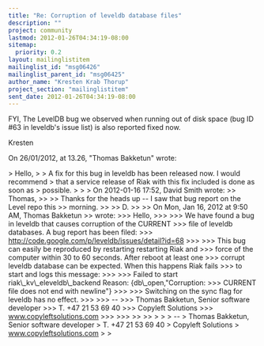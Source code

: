 ```yaml
---
title: "Re: Corruption of leveldb database files"
description: ""
project: community
lastmod: 2012-01-26T04:34:19-08:00
sitemap:
  priority: 0.2
layout: mailinglistitem
mailinglist_id: "msg06426"
mailinglist_parent_id: "msg06425"
author_name: "Kresten Krab Thorup"
project_section: "mailinglistitem"
sent_date: 2012-01-26T04:34:19-08:00
---
```



FYI, The LevelDB bug we observed when running out of disk space (bug ID #63 in 
leveldb's issue list) is also reported fixed now. 

Kresten

On 26/01/2012, at 13.26, "Thomas Bakketun"  wrote:

&gt; Hello,
&gt; 
&gt; A fix for this bug in leveldb has been released now. I would recommend
&gt; that a service release of Riak with this fix included is done as soon as
&gt; possible.
&gt; 
&gt; 
&gt; On 2012-01-16 17:52, David Smith wrote:
&gt;&gt; Thomas,
&gt;&gt; 
&gt;&gt; Thanks for the heads up -- I saw that bug report on the Level repo this 
&gt;&gt; morning.
&gt;&gt; 
&gt;&gt; D.
&gt;&gt; 
&gt;&gt; On Mon, Jan 16, 2012 at 9:50 AM, Thomas Bakketun
&gt;&gt;  wrote:
&gt;&gt;&gt; Hello,
&gt;&gt;&gt; 
&gt;&gt;&gt; We have found a bug in leveldb that causes corruption of the CURRENT
&gt;&gt;&gt; file of leveldb databases. A bug report has been filed:
&gt;&gt;&gt; http://code.google.com/p/leveldb/issues/detail?id=68
&gt;&gt;&gt; 
&gt;&gt;&gt; This bug can easily be reproduced by restarting restarting Riak and
&gt;&gt;&gt; force of the computer within 30 to 60 seconds. After reboot at least one
&gt;&gt;&gt; corrupt leveldb database can be expected. When this happens Riak fails
&gt;&gt;&gt; to start and logs this message:
&gt;&gt;&gt; 
&gt;&gt;&gt; Failed to start riak\\_kv\\_eleveldb\\_backend Reason: {db\\_open,"Corruption:
&gt;&gt;&gt; CURRENT file does not end with newline"}
&gt;&gt;&gt; 
&gt;&gt;&gt; Switching on the sync flag for leveldb has no effect.
&gt;&gt;&gt; 
&gt;&gt;&gt; --
&gt;&gt;&gt; Thomas Bakketun, Senior software developer
&gt;&gt;&gt; T. +47 21 53 69 40
&gt;&gt;&gt; Copyleft Solutions
&gt;&gt;&gt; www.copyleftsolutions.com
&gt;&gt;&gt; 
&gt;&gt;&gt; 
&gt;&gt; 
&gt;&gt; 
&gt; 
&gt; 
&gt; -- 
&gt; Thomas Bakketun, Senior software developer
&gt; T. +47 21 53 69 40
&gt; Copyleft Solutions
&gt; www.copyleftsolutions.com
&gt; 
&gt; 

